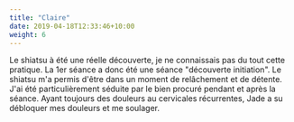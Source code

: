 ```yaml
---
title: "Claire"
date: 2019-04-18T12:33:46+10:00
weight: 6
---
```


Le shiatsu à été une réelle découverte, je ne connaissais pas du tout cette pratique. La 1er séance a donc été une séance "découverte initiation". Le shiatsu m'a permis d'être dans un moment de relâchement et de détente. J'ai été particulièrement séduite par le bien procuré pendant et après la séance. Ayant toujours des douleurs au cervicales récurrentes, Jade a su débloquer mes douleurs et me soulager.